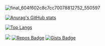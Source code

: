 ![final_604f602c8c7cc70078812752_550597](https://user-images.githubusercontent.com/78216950/111160742-c56cb800-8570-11eb-9c0c-f7cef98ac47b.gif)

[![Anurag's GitHub stats](https://github-readme-stats.vercel.app/api?username=ShadowbreakerGD&count_private=true)](https://github.com/anuraghazra/github-readme-stats)

[![Top Langs](https://github-readme-stats.vercel.app/api/top-langs/?username=ShadowbreakerGD&layout=compact&count_private=true)](https://github.com/anuraghazra/github-readme-stats)

![](https://komarev.com/ghpvc/?username=ShadowbreakerGD) [![Repos Badge](https://badges.pufler.dev/repos/ShadowbreakerGD)](https://badges.pufler.dev) [![Gists Badge](https://badges.pufler.dev/gists/ShadowbreakerGD)](https://badges.pufler.dev)
